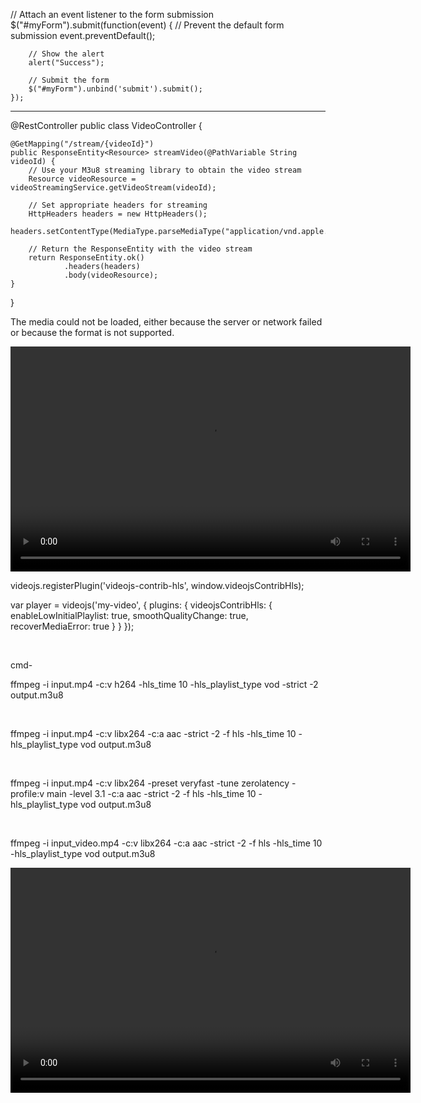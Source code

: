  // Attach an event listener to the form submission
    $("#myForm").submit(function(event) {
        // Prevent the default form submission
        event.preventDefault();
        
        // Show the alert
        alert("Success");

        // Submit the form
        $("#myForm").unbind('submit').submit();
    });
    
--------------------------------------------

@RestController
public class VideoController {

    @GetMapping("/stream/{videoId}")
    public ResponseEntity<Resource> streamVideo(@PathVariable String videoId) {
        // Use your M3u8 streaming library to obtain the video stream
        Resource videoResource = videoStreamingService.getVideoStream(videoId);

        // Set appropriate headers for streaming
        HttpHeaders headers = new HttpHeaders();
        headers.setContentType(MediaType.parseMediaType("application/vnd.apple.mpegurl"));

        // Return the ResponseEntity with the video stream
        return ResponseEntity.ok()
                .headers(headers)
                .body(videoResource);
    }
}




<!DOCTYPE html>
<html lang="en">
<head>
    <meta charset="UTF-8">
    <meta name="viewport" content="width=device-width, initial-scale=1.0">
    <title>JW Player Example</title>
    <!-- Include JW Player library -->
    <script src="https://cdn.jwplayer.com/libraries/your-jwplayer-version/jwplayer.js"></script>
</head>
<body>

<!-- JW Player container -->
<div id="jwplayer"></div>

<script>
    // Initialize JW Player
    jwplayer("jwplayer").setup({
        file: "path/to/your-local-video.m3u8",
        width: "100%",
        aspectratio: "16:9", // Adjust this based on your video aspect ratio
        autostart: false, // Set to true if you want the video to start playing automatically
    });
</script>

</body>
</html>



The media could not be loaded, either because the server or network failed or because the format is not supported.



<!DOCTYPE html>
<html lang="en">
<head>
  <meta charset="UTF-8">
  <meta name="viewport" content="width=device-width, initial-scale=1.0">
  <link href="https://unpkg.com/video.js/dist/video-js.css" rel="stylesheet">
  <script src="https://unpkg.com/video.js/dist/video.js"></script>
  <script src="https://unpkg.com/videojs-contrib-hls/dist/videojs-contrib-hls.js"></script>
</head>
<body>




  <video id="my-video" class="video-js" controls preload="auto" width="640" height="360">
    <source src="your_playlist.m3u8" type="application/x-mpegURL">
  </video>

videojs.registerPlugin('videojs-contrib-hls', window.videojsContribHls);

var player = videojs('my-video', {
  plugins: {
    videojsContribHls: {
      enableLowInitialPlaylist: true,
      smoothQualityChange: true,
      recoverMediaError: true
    }
  }
});


</br>

cmd-

ffmpeg -i input.mp4 -c:v h264 -hls_time 10 -hls_playlist_type vod -strict -2 output.m3u8

</br>

ffmpeg -i input.mp4 -c:v libx264 -c:a aac -strict -2 -f hls -hls_time 10 -hls_playlist_type vod output.m3u8

</br>

ffmpeg -i input.mp4 -c:v libx264 -preset veryfast -tune zerolatency -profile:v main -level 3.1 -c:a aac -strict -2 -f hls -hls_time 10 -hls_playlist_type vod output.m3u8


</br>


ffmpeg -i input_video.mp4 -c:v libx264 -c:a aac -strict -2 -f hls -hls_time 10 -hls_playlist_type vod output.m3u8



<!DOCTYPE html>
<html lang="en">
<head>
  <meta charset="UTF-8">
  <meta name="viewport" content="width=device-width, initial-scale=1.0">
  <title>M3U8 Video Player</title>

  <!-- Include Hls.js for better compatibility with HLS -->
  <script src="https://cdn.jsdelivr.net/npm/hls.js@latest"></script>
</head>
<body>

<video id="videoPlayer" width="640" height="360" controls>
  <!-- Replace 'YOUR_M3U8_URL' with the actual URL of your .m3u8 file -->
  <source src="YOUR_M3U8_URL" type="application/vnd.apple.mpegurl">
  Your browser does not support the video tag.
</video>

<script>
</br></br>
  const video = document.getElementById('videoPlayer');

  if (Hls.isSupported()) {
    const hls = new Hls();
    hls.loadSource('test/test.m3u8');
    hls.attachMedia(video);
  } else if (video.canPlayType('application/vnd.apple.mpegurl')) {
    // Use the native HLS support if available
    video.src = 'YOUR_M3U8_URL';
  } else {
    console.error('HLS is not supported on this browser.');
  }
    </br></br>
</script>

</body>
</html>
